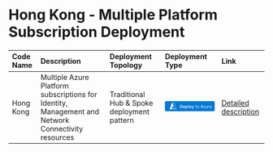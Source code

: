 # Hong Kong - Multiple Platform Subscription Deployment

| Code Name | Description | Deployment Topology | Deployment Type | Link |
|:----------|:------------|:--------------------|:----------------|:------|
| Hong Kong | Multiple Azure Platform subscriptions for Identity, Management and Network Connectivity resources | Traditional Hub & Spoke deployment pattern |[![Deploy To Azure](https://raw.githubusercontent.com/Azure/azure-quickstart-templates/master/1-CONTRIBUTION-GUIDE/images/deploytoazure.svg?sanitize=true)](https://portal.azure.com/#blade/Microsoft_Azure_CreateUIDef/CustomDeploymentBlade/uri/https%3A%2F%2Fraw.githubusercontent.com%2FInsight-Services-APAC%2Fazure-landing-zones%2Fjuly2021%2Freference%2Fhongkong%2Fhub.json/createUIDefinitionUri/https%3A%2F%2Fraw.githubusercontent.com%2FInsight-Services-APAC%2Fazure-landing-zones%2Fjuly2021%2Freference%2Fhongkong%2Fhub%2Fportal-hub.json) | [Detailed description](./reference/hongkong/hub/README.md) |
